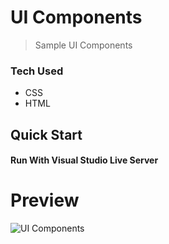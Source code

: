 # UI Components
> Sample UI Components 

### Tech Used 
* CSS
* HTML



## Quick Start

#### Run With Visual Studio Live Server


# Preview 
![UI Components](https://user-images.githubusercontent.com/39223762/87814121-6f216b00-c863-11ea-8396-13f20a164e45.jpg)
